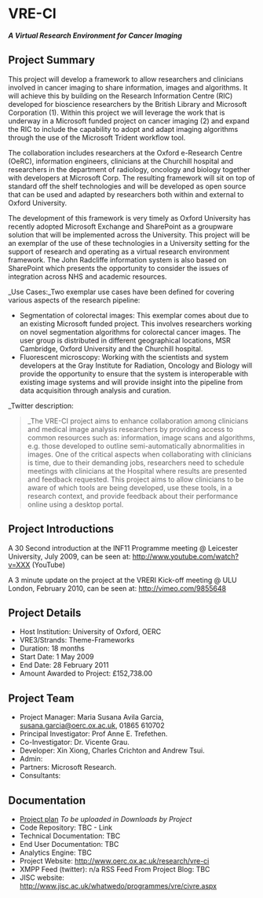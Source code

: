 # VRE-CI #
**_A Virtual Research Environment for Cancer Imaging_**

## Project Summary ##
This project will develop a framework to allow researchers and clinicians involved in cancer imaging to share information, images and algorithms. It will achieve this by building on the Research Information Centre (RIC) developed for bioscience researchers by the British Library and Microsoft Corporation (1).
Within this project we will leverage the work that is underway in a Microsoft funded project on cancer imaging (2) and expand the RIC to include the capability to adopt and adapt imaging algorithms through the use of the Microsoft Trident workflow tool.

The collaboration includes researchers at the Oxford e-Research Centre (OeRC), information engineers, clinicians at the Churchill hospital and researchers in the department of radiology, oncology and biology together with developers at Microsoft Corp. The resulting framework will sit on top of standard off the shelf technologies and will be developed as open source that can be used and adapted by researchers both within and external to Oxford University.

The development of this framework is very timely as Oxford University has recently adopted Microsoft Exchange and SharePoint as a groupware solution that will be implemented across the University. This project will be an exemplar of the use of these technologies in a University setting for the support of research and operating as a virtual research environment framework. The John Radcliffe information system is also based on SharePoint which presents the opportunity to consider the issues of integration across NHS and academic resources.

_Use Cases:_Two exemplar use cases have been defined for covering various aspects of the research pipeline:
  * Segmentation of colorectal images:  This exemplar comes about due to an existing Microsoft funded project.  This involves researchers working on novel segmentation algorithms for colorectal cancer images. The user group is distributed in different geographical locations, MSR Cambridge, Oxford University and the Churchill hospital.
  * Fluorescent microscopy: Working with the scientists and system developers at the Gray Institute for Radiation, Oncology and Biology will provide the opportunity to ensure that the system is interoperable with existing image systems and will provide insight into the pipeline from data acquisition through analysis and curation.

_Twitter description:
>_The VRE-CI project aims to enhance collaboration among clinicians and medical image analysis researchers by providing access to common resources such as: information, image scans and algorithms, e.g. those developed to outline semi-automatically abnormalities in images. One of the critical aspects when collaborating with clinicians is time, due to their demanding jobs, researchers need to schedule meetings with clinicians at the Hospital where results are presented and feedback requested. This project aims to allow clinicians to be aware of which tools are being developed, use these tools, in a research context, and provide feedback about their performance online using a desktop portal.

## Project Introductions ##
A 30 Second introduction at the INF11 Programme meeting @ Leicester University, July 2009, can be seen at: http://www.youtube.com/watch?v=XXX (YouTube)

A 3 minute update on the project at the VRERI Kick-off meeting @ ULU London, February 2010, can be seen at: http://vimeo.com/9855648

## Project Details ##
  * Host Institution: University of Oxford, OERC
  * VRE3/Strands: Theme-Frameworks
  * Duration: 18 months
  * Start Date: 1 May 2009
  * End Date: 28 February 2011
  * Amount Awarded to Project: £152,738.00

## Project Team ##
  * Project Manager: Maria Susana Avila Garcia, susana.garcia@oerc.ox.ac.uk, 01865 610702
  * Principal Investigator: Prof Anne E. Trefethen.
  * Co-Investigator: Dr. Vicente Grau.
  * Developer: Xin Xiong, Charles Crichton and Andrew Tsui.
  * Admin:
  * Partners: Microsoft Research.
  * Consultants:

## Documentation ##
  * [Project plan](http://vreri.googlecode.com/files/XXX) _To be uploaded in Downloads by Project_
  * Code Repository: TBC - Link
  * Technical Documentation: TBC
  * End User Documentation: TBC
  * Analytics Engine: TBC
  * Project Website: http://www.oerc.ox.ac.uk/research/vre-ci
  * XMPP Feed (twitter): n/a RSS Feed From Project Blog: TBC
  * JISC website: http://www.jisc.ac.uk/whatwedo/programmes/vre/civre.aspx